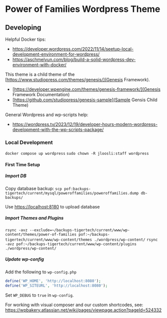 # Power of Families Wordpress Theme

## Developing

Helpful Docker tips: 
* https://developer.wordpress.com/2022/11/14/seetup-local-development-environment-for-wordpress/
* https://aschmelyun.com/blog/build-a-solid-wordpress-dev-environment-with-docker/

This theme is a child theme of the [https://www.studiopress.com/themes/genesis/](Genesis Framework).

* [https://developer.wpengine.com/themes/genesis-framework/](Genesis Framework Documentation)
* [https://github.com/studiopress/genesis-sample](Sample Gensis Child Theme)

General Wordpress and wp-scripts help:

* https://wordpress.tv/2023/12/19/developer-hours-modern-wordpress-development-with-the-wp-scripts-package/

### Local Development

`docker compose up wordpress`
`sudo chown -R jloosli:staff wordpress`

#### First Time Setup

##### Import DB

Copy database backup:
`scp pof:backups-tigertech/current/mysql/poweroffamilies/poweroffamilies.dump db-backups/`

Use [https://localhost:8180](phpMyAdmin) to upload database

##### Import Themes and Plugins

`rsync -avz --exclude=~/backups-tigertech/current/www/wp-content/themes/power-of-families pof:~/backups-tigertech/current/www/wp-content/themes ./wordpress/wp-content/`
`rsync -avz pof:~/backups-tigertech/current/www/wp-content/plugins ./wordpress/wp-content/`

##### Update wp-config


Add the following to `wp-config.php`

```php
define('WP_HOME', 'http://localhost:8080');
define('WP_SITEURL', 'http://localhost:8080');
```

Set `WP_DEBUG` to `true` in `wp-config`.

For working with visual composer and our custom shortcodes, see: https://wpbakery.atlassian.net/wiki/pages/viewpage.action?pageId=524332
